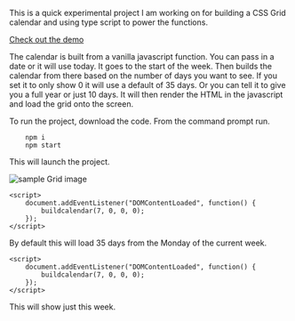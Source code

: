 This is a quick experimental project I am working on for building a CSS Grid calendar and using type script to power the functions. 

<a href="https://jameskenny.io/calendar/index.html"> Check out the demo</a>

The calendar is built from a vanilla javascript function. You can pass in a date or it will use today. It goes to the start of the week. Then builds the calendar from there based on the number of days you want to see. If you set it to only show 0 it will use a default of 35 days. Or you can tell it to give you a full year or just 10 days. It will then render the HTML in the javascript and load the grid onto the screen.


To run the project, download the code. From the command prompt run.

```
    npm i
    npm start

```

This will launch the project.

![sample Grid image](https://raw.githubusercontent.com/mordin/Calendar-CSS-Grid-Typescript-Sample/master/sample.png)



    <script>
        document.addEventListener("DOMContentLoaded", function() {
            buildcalendar(7, 0, 0, 0);
        });
    </script>



By default this will load 35 days from the Monday of the current week.



    <script>
        document.addEventListener("DOMContentLoaded", function() {
            buildcalendar(7, 0, 0, 0);
        });
    </script>



This will show just this week.

